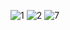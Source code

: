 ![1](https://github.com/anupamabhay/Sociio/assets/24754580/a9ec2fca-6c47-4dc5-98d3-abfc6bdb28ce)
![2](https://github.com/anupamabhay/Sociio/assets/24754580/405ef635-854d-4421-ae6c-794287f3c2bd)
![7](https://github.com/anupamabhay/Sociio/assets/24754580/e7dae474-1683-4cfa-ba1b-bdfc2830266c)
